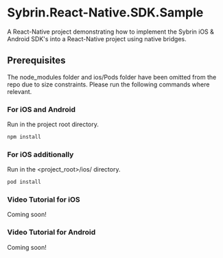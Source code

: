 # Sybrin.React-Native.SDK.Sample
A React-Native project demonstrating how to implement the Sybrin iOS &amp; Android SDK's into a React-Native project using native bridges.

## Prerequisites
The node_modules folder and ios/Pods folder have been omitted from the repo due to size constraints. Please run the following commands where relevant.

### For iOS and Android
Run in the project root directory.
  ```sh
  npm install
  ```

### For iOS additionally
Run in the <project_root>/ios/ directory.
  ```sh
  pod install
  ```
### Video Tutorial for iOS
Coming soon!
### Video Tutorial for Android
Coming soon!
